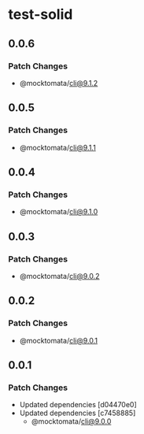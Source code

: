 # test-solid

## 0.0.6

### Patch Changes

- @mocktomata/cli@9.1.2

## 0.0.5

### Patch Changes

- @mocktomata/cli@9.1.1

## 0.0.4

### Patch Changes

- @mocktomata/cli@9.1.0

## 0.0.3

### Patch Changes

- @mocktomata/cli@9.0.2

## 0.0.2

### Patch Changes

- @mocktomata/cli@9.0.1

## 0.0.1

### Patch Changes

- Updated dependencies [d04470e0]
- Updated dependencies [c7458885]
  - @mocktomata/cli@9.0.0
